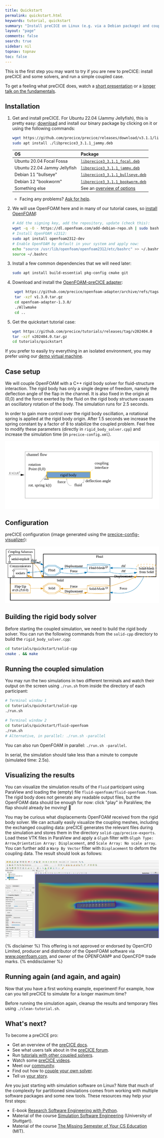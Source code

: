 ```yaml
---
title: Quickstart
permalink: quickstart.html
keywords: tutorial, quickstart
summary: "Install preCICE on Linux (e.g. via a Debian package) and couple an OpenFOAM fluid solver (using the OpenFOAM-preCICE adapter) with an example rigid body solver in C++."
layout: "page"
comments: false
search: true
sidebar: nil
topnav: topnav
toc: false
---
```



This is the first step you may want to try if you are new to preCICE: install preCICE and some solvers, and run a simple coupled case.

To get a feeling what preCICE does, watch a [short presentation](https://www.youtube.com/watch?v=FCv2FNUvKA8) or a [longer talk on the fundamentals](https://www.youtube.com/watch?v=9EDFlgfpGBs).

## Installation

1. Get and install preCICE. For Ubuntu 22.04 (Jammy Jellyfish), this is pretty easy: [download](https://github.com/precice/precice/releases/latest) and install our binary package by clicking on it or using the following commands:

    ```bash
    wget https://github.com/precice/precice/releases/download/v3.1.1/libprecice3_3.1.1_jammy.deb
    sudo apt install ./libprecice3_3.1.1_jammy.deb
    ```

    | OS                            | Package |
    | ---                           | ---     |
    | Ubuntu 20.04 Focal Fossa      | [`libprecice3_3.1.1_focal.deb`](https://github.com/precice/precice/releases/download/v3.1.1/libprecice3_3.1.1_focal.deb) |
    | Ubuntu 22.04 Jammy Jellyfish  | [`libprecice3_3.1.1_jammy.deb`](https://github.com/precice/precice/releases/download/v3.1.1/libprecice3_3.1.1_jammy.deb) |
    | Debian 11 "bullseye"          | [`libprecice3_3.1.1_bullseye.deb`](https://github.com/precice/precice/releases/download/v3.1.1/libprecice3_3.1.1_bullseye.deb) |
    | Debian 12 "bookworm"          | [`libprecice3_3.1.1_bookworm.deb`](https://github.com/precice/precice/releases/download/v3.1.1/libprecice3_3.1.1_bookworm.deb) |
    | Something else                | See an [overview of options](https://precice.org/installation-overview.html) |

    - Facing any problems? [Ask for help](https://precice.org/community-channels.html).
2. We will use OpenFOAM here and in many of our tutorial cases, so [install OpenFOAM](https://precice.org/adapter-openfoam-support.html):

    ```bash
    # Add the signing key, add the repository, update (check this):
    wget -q -O - https://dl.openfoam.com/add-debian-repo.sh | sudo bash
    # Install OpenFOAM v2312:
    sudo apt install openfoam2312-dev
    # Enable OpenFOAM by default in your system and apply now:
    echo "source /usr/lib/openfoam/openfoam2312/etc/bashrc" >> ~/.bashrc
    source ~/.bashrc
    ```

3. Install a few common dependencies that we will need later:

    ```bash
    sudo apt install build-essential pkg-config cmake git
    ```

4. Download and install the [OpenFOAM-preCICE adapter](https://precice.org/adapter-openfoam-get.html):

    ```bash
     wget https://github.com/precice/openfoam-adapter/archive/refs/tags/v1.3.0.tar.gz
     tar -xzf v1.3.0.tar.gz 
     cd openfoam-adapter-1.3.0/
     ./Allwmake
     cd ..
    ```

5. Get the quickstart tutorial case:

    ```bash
    wget https://github.com/precice/tutorials/releases/tag/v202404.0
    tar -xzf v202404.0.tar.gz
    cd tutorials/quickstart
    ```

If you prefer to easily try everything in an isolated environment, you may prefer using our [demo virtual machine](https://precice.org/installation-vm.html).

## Case setup

We will couple OpenFOAM with a C++ rigid body solver for fluid-structure interaction. The rigid body has only a single degree of freedom, namely the deflection angle of the flap in the channel. It is also fixed in the origin at (0,0) and the force exerted by the fluid on the rigid body structure causes an oscillatory rotation of the body. The simulation runs for 2.5 seconds.

In order to gain more control over the rigid body oscillation, a rotational spring is applied at the rigid body origin. After 1.5 seconds we increase the spring constant by a factor of 8 to stabilize the coupled problem. Feel free to modify these parameters (directly in `rigid_body_solver.cpp`) and increase the simulation time (in `precice-config.xml`).

![overview](images/quickstart-setup.png)

## Configuration

preCICE configuration (image generated using the [precice-config-visualizer](https://precice.org/tooling-config-visualization.html)):

![preCICE configuration visualization](images/quickstart-precice-config.png)

## Building the rigid body solver

Before starting the coupled simulation, we need to build the rigid body solver. You can run the following commands from the `solid-cpp` directory to build the `rigid_body_solver.cpp`:

```bash
cd tutorials/quickstart/solid-cpp
cmake . && make
```

## Running the coupled simulation

You may run the two simulations in two different terminals and watch their output on the screen using `./run.sh` from inside the directory of each participant:

```bash
# Terminal window 1
cd tutorials/quickstart/solid-cpp
./run.sh
```

```bash
# Terminal window 2
cd tutorials/quickstart/fluid-openfoam
./run.sh
# Alternative, in parallel: ./run.sh -parallel
```

You can also run OpenFOAM in parallel: `./run.sh -parallel`.

In serial, the simulation should take less than a minute to compute (simulated time: 2.5s).

## Visualizing the results

You can visualize the simulation results of the `Fluid` participant using ParaView and loading the (empty) file `fluid-openfoam/fluid-openfoam.foam`. The rigid body does not generate any readable output files, but the OpenFOAM data should be enough for now: click "play" in ParaView, the flap should already be moving! 🎉

You may be curious what displacements OpenFOAM received from the rigid body solver. We can actually easily visualize the coupling meshes, including the exchanged coupling data: preCICE generates the relevant files during the simulation and stores them in the directory `solid-cpp/precice-exports`. Load these VTK files in ParaView and apply a `Glyph` filter with `Glyph Type: Arrow`,`Orientation Array: Displacement`, and `Scale Array: No scale array`. You can further add a `Warp By Vector` filter with `Displacement` to deform the coupling data. The result should look as follows:

![result](images/quickstart-result.png)

{% disclaimer %}
This offering is not approved or endorsed by OpenCFD Limited, producer and distributor of the OpenFOAM software via www.openfoam.com, and owner of the OPENFOAM®  and OpenCFD®  trade marks.
{% enddisclaimer %}

## Running again (and again, and again)

Now that you have a first working example, experiment! For example, how can you tell preCICE to simulate for a longer maximum time?

Before running the simulation again, cleanup the results and temporary files using `./clean-tutorial.sh`.

## What's next?

To become a preCICE pro:

- Get an overview of the [preCICE docs](https://precice.org/docs.html).
- See what users talk about in the [preCICE forum](https://precice.discourse.group/).
- Run [tutorials with other coupled solvers](https://precice.org/tutorials.html).
- Watch some [preCICE videos](https://www.youtube.com/c/preCICECoupling/).
- Meet our [community](https://precice.org/community.html).
- Find out how to [couple your own solver](https://precice.org/couple-your-code-overview.html).
- Tell us [your story](https://precice.org/community-projects.html).

Are you just starting with simulation software on Linux? Note that much of the complexity for partitioned simulations comes from working with multiple software packages and some new tools. These resources may help your first steps:

- E-book [Research Software Engineering with Python](https://merely-useful.tech/py-rse/).
- Material of the course [Simulation Software Engineering](https://simulation-software-engineering.github.io/) (University of Stuttgart).
- Material of the course [The Missing Semester of Your CS Education](https://missing.csail.mit.edu/) (MIT).
